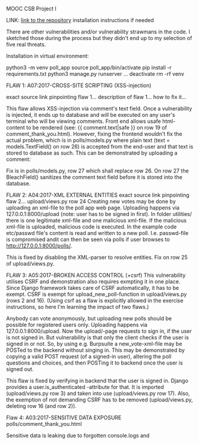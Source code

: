 MOOC CSB Project I

LINK: [link to the repository](https://github.com/JiiT2020/csb_p1_v2/tree/master)
installation instructions if needed

There are other vulnerabilities and/or vulnerability strawmans in the code. I sketched those during the process but they didn't end up to my selection of five real threats.

Installation in virtual environment:

python3 -m venv poll_app
source poll_app/bin/activate
pip install -r requirements.txt
python3 manage.py runserver
...
deactivate
rm -rf venv

FLAW 1: A07:2017-CROSS-SITE SCRIPTING (XSS-injection)

exact source link pinpointing flaw 1...
description of flaw 1...
how to fix it...

This flaw allows XSS-injection via comment's text field. Once a vulnerability is injected, it ends up to database and will be executed on any user's terminal who will be viewing comments. Front end allows usafe html-content to be rendered (see: {{ comment.text|safe }} on row 19 of comment_thank_you.html). However, fixing the frontend wouldn't fix the actual problem, which is in polls/models.py where plain text (text = models.TextField() on row 26) is accepted from the end-user and that text is stored to database as such. This can be demonstrated by uploading a comment: <script>alert('xss-injection attack')</script>

Fix is in polls/models.py, row 27 which shall replace row 26. On row 27 the BleachField() sanitizes the comment text field before it is stored into the database.


FLAW 2: A04:2017-XML EXTERNAL ENTITIES
exact source link pinpointing flaw 2...
upload/views.py row 24
Creating new votes may be done by uploading an xml-file to the poll app web page. Uploading happens via 127.0.0.1:8000/upload (note: user has to be signed in first). In folder utilities/ there is one legitimate xml-file and one malicious xml-file. If the malicious xml-file is uploaded, malicious code is executed. In the example code etc/passwd file's content is read and written to a new poll. I.e. passwd-file is compromised andit can then be seen via polls if user browses to http://127.0.0.1:8000/polls/.

This is fixed by disabling the XML-parser to resolve entities. Fix on row 25 of upload/views.py.


FLAW 3: A05:2017-BROKEN ACCESS CONTROL (+csrf)
This vulnerability utilises CSRF and demonstration also requires exmpting it in one place. Since Django framework takes care of CSRF automatically, it has to be exempt. CSRF is exempt for upload_new_poll-function in upload/views.py (rows 2 and 16). (Using csrf as a flaw is explicitly allowed in the exercise instructions, so here I'm learning the impact of two flaws.)

Anybody can vote anonymously, but uploading new polls should be possible for registered users only. Uploading happens via 127.0.0.1:8000/upload.  Now the upload/-page requests to sign in, if the user is not signed in. But vulnerability is that only the client checks if the user is signed in or not. So, by using e.g. Burpsuite a new_vote-xml-file may be POSTed to the backend without singing in. This may be demonstrated by copying a valid POST request (of a signed-in user), altering the poll questions and choices, and then POSTing it to backend once the user is signed out. 

This flaw is fixed by verifying in backend that the user is signed in. Django provides a user.is_authenticated -attribute for that. It is imported (upload/views.py row 3) and taken into use (upload/views.py row 17).
Also, the exemption of not demanding CSRF has to be removed (upload/views.py, deleting row 16 (and row 2)).


Flaw 4: A03:2017-SENSITIVE DATA EXPOSURE
polls/comment_thank_you.html

Sensitive data is leaking due to forgotten console.logs and  <li style="display: none">-component in comment_thank_you.html. Viewing the page via developer tools, email-addresses of the commentators may be seen.

Fix is to remove the script which causes console.logging (row 22) and removing the <li style="display: none"> tagged text (row 20), as they are obsolete and the developer has been using them in development phase.


FLAW 5: A09:2017-USING COMPONENTS WITH KNOWN VULNERABILITIES


*******************EI TOIMI NÄIN*****************EI BUGAA !************************

Vulnerability in ./requirements.txt

An old component versions have slipped in to installation instructions in requirements.txt. It installs django-debug-toolbar==2.2
django-bleach==3.1.0
django-allauth==0.40.0
lxml==4.6.4
all of which except django-bleach are known to contain vulnerabilities with medium or high ranking.

(Note: not all of those vulnerabilities can be used for exploiting this app, for example django-allauth component's account hijacking (CVE-2019-19844) vulnerability would require Postgres.)

fix is to upgrade components to newer versions, like:
django-debug-toolbar==2.3
django-bleach==3.1.0
django-allauth==0.63.3
lxml==5.2.2

exact source link pinpointing flaw 5...
description of flaw 5...
how to fix it...

Kokeile tämän sijaan tehdä SQL injection searchiin viidentenä vulnerabilitynä








Lisäksi! Tarkista miten csrf käyttäytyy kun koodiin tuli csrfMiddleware-juttu (settings.py ja middleware.py) iframen toimimisen vuoksi. Eli selvitä miten csrf_exempt käyttäytyy eri tilanteissa. Voiko sen jättää pois (eli toimiiko ilman csrf_exemptiä) ja jos sen voi jättää pois, niin saako explisiittisesti korjattua jolalin %csrfllä?